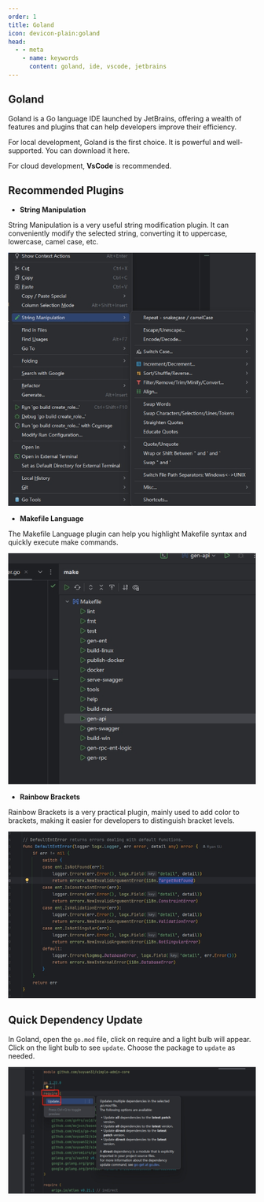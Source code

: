 ```yaml
---
order: 1
title: Goland
icon: devicon-plain:goland
head:
  - - meta
    - name: keywords
      content: goland, ide, vscode, jetbrains
---
```


## Goland

Goland is a Go language IDE launched by JetBrains, offering a wealth of features and plugins that can help developers improve their efficiency.

For local development, Goland is the first choice. It is powerful and well-supported. You can download it here.

For cloud development, **VsCode** is recommended.

## Recommended Plugins

- **String Manipulation**

String Manipulation is a very useful string modification plugin. It can conveniently modify the selected string, converting it to uppercase, lowercase, camel case, etc.

![string](/assets/image/article/devtools/string-modify.png)

- **Makefile Language**

The Makefile Language plugin can help you highlight Makefile syntax and quickly execute make commands.

![Makefile](/assets/image/article/devtools/make-plugin.png)

- **Rainbow Brackets**

Rainbow Brackets is a very practical plugin, mainly used to add color to brackets, making it easier for developers to distinguish bracket levels.

![Rainbow Brackets](/assets/image/article/devtools/rainbow.png)

## Quick Dependency Update

In Goland, open the `go.mod` file, click on require and a light bulb will appear. Click on the light bulb to see `update`. Choose the package to `update` as needed.

![update](/assets/image/article/devtools/update-gomod.png)